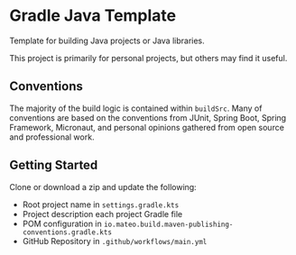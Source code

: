# Gradle Java Template

Template for building Java projects or Java libraries.

This project is primarily for personal projects, but others may find it useful.

## Conventions

The majority of the build logic is contained within `buildSrc`. Many of conventions are based on the conventions from
JUnit, Spring Boot, Spring Framework, Micronaut, and personal opinions gathered from open source and professional work.

## Getting Started

Clone or download a zip and update the following:

* Root project name in `settings.gradle.kts`
* Project description each project Gradle file
* POM configuration in `io.mateo.build.maven-publishing-conventions.gradle.kts`
* GitHub Repository in `.github/workflows/main.yml`
